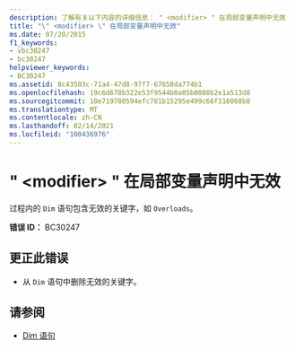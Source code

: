 ```yaml
---
description: 了解有关以下内容的详细信息： " <modifier> " 在局部变量声明中无效
title: "\" <modifier> \" 在局部变量声明中无效"
ms.date: 07/20/2015
f1_keywords:
- vbc30247
- bc30247
helpviewer_keywords:
- BC30247
ms.assetid: 8c43503c-71a4-47d8-97f7-67658da774b1
ms.openlocfilehash: 19c6d678b322e53f9544b0a05b0088b2e1a513d8
ms.sourcegitcommit: 10e719780594efc781b15295e499c66f316068b8
ms.translationtype: MT
ms.contentlocale: zh-CN
ms.lasthandoff: 02/14/2021
ms.locfileid: "100436976"
---
```

# <a name="modifier-is-not-valid-on-a-local-variable-declaration"></a>" \<modifier> " 在局部变量声明中无效

过程内的 `Dim` 语句包含无效的关键字，如 `Overloads`。  
  
 **错误 ID：** BC30247  
  
## <a name="to-correct-this-error"></a>更正此错误  
  
- 从 `Dim` 语句中删除无效的关键字。  
  
## <a name="see-also"></a>请参阅

- [Dim 语句](../language-reference/statements/dim-statement.md)
